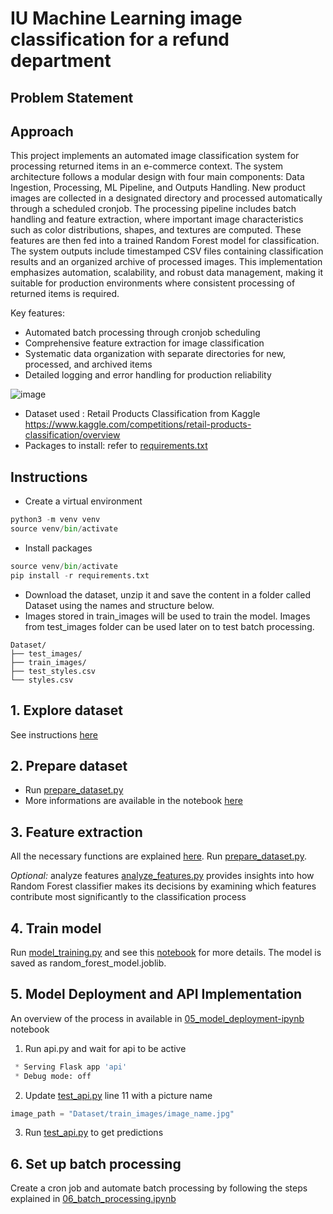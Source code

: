 # IU Machine Learning image classification for a refund department

## Problem Statement

## Approach
This project implements an automated image classification system for processing returned items in an e-commerce context. The system architecture follows a modular design with four main components: Data Ingestion, Processing, ML Pipeline, and Outputs Handling. New product images are collected in a designated directory and processed automatically through a scheduled cronjob. The processing pipeline includes batch handling and feature extraction, where important image characteristics such as color distributions, shapes, and textures are computed. These features are then fed into a trained Random Forest model for classification. The system outputs include timestamped CSV files containing classification results and an organized archive of processed images. This implementation emphasizes automation, scalability, and robust data management, making it suitable for production environments where consistent processing of returned items is required.

Key features:
- Automated batch processing through cronjob scheduling
- Comprehensive feature extraction for image classification
- Systematic data organization with separate directories for new, processed, and archived items
- Detailed logging and error handling for production reliability

![image](https://github.com/user-attachments/assets/bd1f354a-8be0-452f-b722-2c74c9cebb08)

- Dataset used : Retail Products Classification from Kaggle  https://www.kaggle.com/competitions/retail-products-classification/overview
- Packages to install: refer to [requirements.txt](requirements.txt) 

## Instructions
- Create a virtual environment
```python
python3 -m venv venv
source venv/bin/activate
```

- Install packages
```python
source venv/bin/activate
pip install -r requirements.txt
```

- Download the dataset, unzip it and save the content in a folder called Dataset using the names and structure below.
- Images stored in train_images will be used to train the model. Images from test_images folder can be used later on to test batch processing.
```
Dataset/
├── test_images/
├── train_images/
├── test_styles.csv
└── styles.csv
```
## 1. Explore dataset
See instructions [here](notebooks/01_data_exploration.ipynb)

## 2. Prepare dataset
- Run [prepare_dataset.py](prepare_dataset.py)
- More informations are available in the notebook [here](notebooks/02_dataset_preparation.ipynb)

## 3. Feature extraction
All the necessary functions are explained [here](notebooks/03_feature_extraction.ipynb).
Run [prepare_dataset.py](prepare_dataset.py).

_Optional:_ analyze features
[analyze_features.py](analyze_features.py) provides insights into how Random Forest classifier makes its decisions by examining which features contribute most significantly to the classification process

## 4. Train model
Run [model_training.py](model_training.py) and see this [notebook](notebooks/04_model_training.ipynb) for more details.
The model is saved as random_forest_model.joblib.

## 5. Model Deployment and API Implementation
An overview of the process in available in [05_model_deployment-ipynb](notebooks/05_model_deployment-ipynb) notebook
1. Run api.py and wait for api to be active
```python
 * Serving Flask app 'api'
 * Debug mode: off
```
2. Update [test_api.py](test_api.py) line 11 with a picture name
```python
image_path = "Dataset/train_images/image_name.jpg"
```
3. Run [test_api.py](test_api.py) to get predictions

## 6. Set up batch processing
Create a cron job and automate batch processing by following the steps explained in [06_batch_processing.ipynb](notebooks/06_batch_processing.ipynb)
